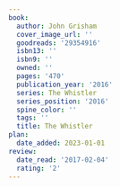 ```yaml
---
book:
  author: John Grisham
  cover_image_url: ''
  goodreads: '29354916'
  isbn13: ''
  isbn9: ''
  owned: ''
  pages: '470'
  publication_year: '2016'
  series: The Whistler
  series_position: '2016'
  spine_color: ''
  tags: ''
  title: The Whistler
plan:
  date_added: 2023-01-01
review:
  date_read: '2017-02-04'
  rating: '2'
---
```

